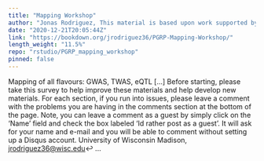 ```yaml
---
title: "Mapping Workshop"
author: "Jonas Rodriguez, This material is based upon work supported by the National Science Foundation under Grant No. (1733633)"
date: "2020-12-21T20:05:44Z"
link: "https://bookdown.org/jrodriguez36/PGRP-Mapping-Workshop/"
length_weight: "11.5%"
repo: "rstudio/PGRP_mapping_workshop"
pinned: false
---
```


Mapping of all flavours: GWAS, TWAS, eQTL [...] Before starting, please take this survey to help improve these materials and help develop new materials. For each section, if you run into issues, please leave a comment with the problems you are having in the comments section at the bottom of the page. Note, you can leave a comment as a guest by simply click on the ‘Name’ field and check the box labeled ‘Id rather post as a guest’. It will ask for your name and e-mail and you will be able to comment without setting up a Disqus account. University of Wisconsin Madison, jrodriguez36@wisc.edu↩ ...
